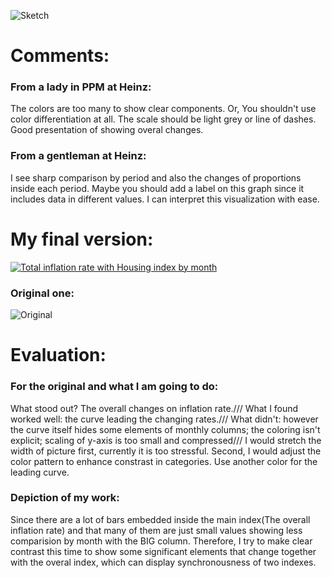 ![Sketch](https://user-images.githubusercontent.com/112587804/216717146-70054c98-9e5e-4aa8-81ba-0533f85513ac.jpg)
# Comments:
### From a lady in PPM at Heinz:
The colors are too many to show clear components. Or, You shouldn't use color differentiation at all.
The scale should be light grey or line of dashes.
Good presentation of showing overal changes.
### From a gentleman at Heinz:
I see sharp comparison by period and also the changes of proportions inside each period.
Maybe you should add a label on this graph since it includes data in different values.
I can interpret this visualization with ease.
# My final version:
<div class='tableauPlaceholder' id='viz1675472624100' style='position: relative'><noscript><a href='#'><img alt='Total inflation rate with Housing index by month ' src='https:&#47;&#47;public.tableau.com&#47;static&#47;images&#47;To&#47;TotalinflationratewithHousingindexbymonth&#47;1&#47;1_rss.png' style='border: none' /></a></noscript><object class='tableauViz'  style='display:none;'><param name='host_url' value='https%3A%2F%2Fpublic.tableau.com%2F' /> <param name='embed_code_version' value='3' /> <param name='site_root' value='' /><param name='name' value='TotalinflationratewithHousingindexbymonth&#47;1' /><param name='tabs' value='no' /><param name='toolbar' value='yes' /><param name='static_image' value='https:&#47;&#47;public.tableau.com&#47;static&#47;images&#47;To&#47;TotalinflationratewithHousingindexbymonth&#47;1&#47;1.png' /> <param name='animate_transition' value='yes' /><param name='display_static_image' value='yes' /><param name='display_spinner' value='yes' /><param name='display_overlay' value='yes' /><param name='display_count' value='yes' /><param name='language' value='zh-CN' /><param name='filter' value='publish=yes' /></object></div>                
<script type='text/javascript'>                    
var divElement = document.getElementById('viz1675472624100');                    
var vizElement = divElement.getElementsByTagName('object')[0];                    
vizElement.style.width='100%';vizElement.style.height=(divElement.offsetWidth*0.75)+'px';                    
var scriptElement = document.createElement('script');                    
scriptElement.src = 'https://public.tableau.com/javascripts/api/viz_v1.js';                    
vizElement.parentNode.insertBefore(scriptElement, vizElement);                
</script>

### Original one:
![Original](https://user-images.githubusercontent.com/112587804/216736430-a66acc75-abe1-43e5-a066-356279584fa7.png)
# Evaluation:
### For the original and what I am going to do:
What stood out? The overall changes on inflation rate./// What I found worked well: the curve leading the changing rates./// What didn't: however the curve itself hides some elements of monthly columns; the coloring isn't explicit; scaling of y-axis is too small and compressed/// I would stretch the width of picture first, currently it is too stressful. Second, I would adjust the color pattern to enhance constrast in categories. Use another color for the leading curve.
### Depiction of my work:
Since there are a lot of bars embedded inside the main index(The overall inflation rate) and that many of them are just small values showing less comparision by month with the BIG column. Therefore, I try to make clear contrast this time to show some significant elements that change together with the overal index, which can display synchronousness of two indexes.
